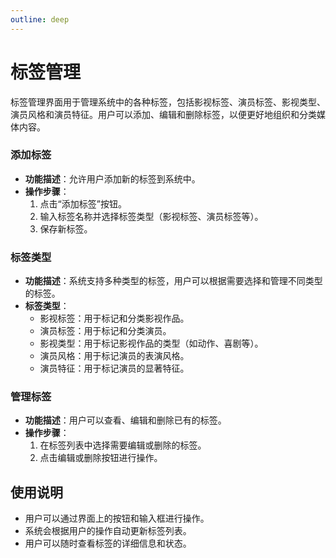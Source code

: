 ```yaml
---
outline: deep
---
```


# 标签管理

标签管理界面用于管理系统中的各种标签，包括影视标签、演员标签、影视类型、演员风格和演员特征。用户可以添加、编辑和删除标签，以便更好地组织和分类媒体内容。

<a-image style="border-radius: 12px" src="/images/usage/system-label-001.png" />

### 添加标签
- **功能描述**：允许用户添加新的标签到系统中。
- **操作步骤**：
  1. 点击“添加标签”按钮。
  2. 输入标签名称并选择标签类型（影视标签、演员标签等）。
  3. 保存新标签。

### 标签类型
- **功能描述**：系统支持多种类型的标签，用户可以根据需要选择和管理不同类型的标签。
- **标签类型**：
  - 影视标签：用于标记和分类影视作品。
  - 演员标签：用于标记和分类演员。
  - 影视类型：用于标记影视作品的类型（如动作、喜剧等）。
  - 演员风格：用于标记演员的表演风格。
  - 演员特征：用于标记演员的显著特征。

### 管理标签
- **功能描述**：用户可以查看、编辑和删除已有的标签。
- **操作步骤**：
  1. 在标签列表中选择需要编辑或删除的标签。
  2. 点击编辑或删除按钮进行操作。

## 使用说明
- 用户可以通过界面上的按钮和输入框进行操作。
- 系统会根据用户的操作自动更新标签列表。
- 用户可以随时查看标签的详细信息和状态。
